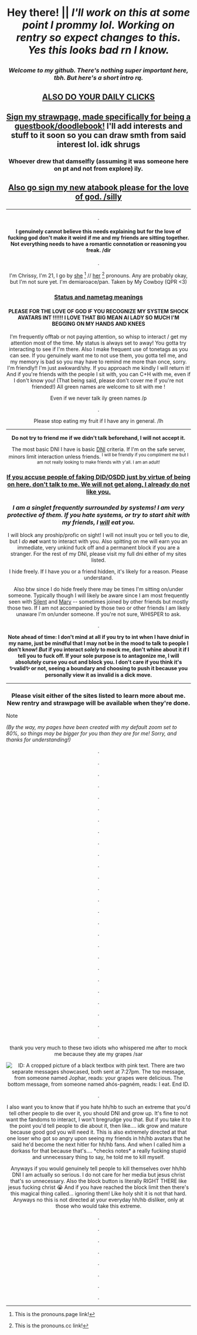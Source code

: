 # *<p align=center>* **Hey there! || *I'll work on this at some point I prommy lol. Working on rentry so expect changes to this. Yes this looks bad rn I know.***

### ***<p align=center>Welcome to my github. There's nothing super important here, tbh. But here's a short intro rq.***

## *<p align=center>* [ALSO DO YOUR DAILY CLICKS](https://arab.org/click-to-help/palestine/)

## *<p align=center>* [Sign my strawpage, made specifically for being a guestbook/doodlebook!](https://chrispybeans.straw.page/) I'll add interests and stuff to it soon so you can draw smth from said interest lol. idk shrugs
### *<p align=center>* Whoever drew that damselfly (assuming it was someone here on pt and not from explore) ily. 

## *<p align=center>* [Also go sign my new atabook please for the love of god. /silly](https://glass-animals.atabook.org/)

---


<p align=center> .

#### *<p align=center>* I genuinely cannot believe this needs explaining but for the love of fucking god don't make it weird if me and my friends are sitting together. Not everything needs to have a romantic connotation or reasoning you freak. /dir

<p align=center> .

*<p align=center>* I'm Chrissy, I'm 21, I go by [she](https://en.pronouns.page/@Chrissybeans) [^1] // [her](https://pronouns.cc/@Chrispybeans) [^2] pronouns. Any are probably okay, but I'm not sure yet. I'm demiaroace/pan. Taken by My Cowboy (QPR <3)

### *<p align=center>* [Status and nametag meanings](https://rentry.co/1-800-SPAMTONG)

#### <p align=center> PLEASE FOR THE LOVE OF GOD IF YOU RECOGNIZE MY SYSTEM SHOCK AVATARS INT !!!!!! I LOVE THAT BIG MEAN AI LADY SO MUCH I'M BEGGING ON MY HANDS AND KNEES

<p align=center> I'm frequently offtab or not paying attention, so whisp to interact / get my attention most of the time. My status is always set to away! You gotta try interacting to see if I'm there. Also I make frequent use of tonetags as you can see. If you genuinely want me to not use them, you gotta tell me, and my memory is bad so you may have to remind me more than once, sorry. I'm friendly!! I'm just awkward/shy. If you approach me kindly I will return it! And if you're friends with the people I sit with, you can C+H with me, even if I don't know you! (That being said, please don't cover me if you're not friended!) All green names are welcome to sit with me !

<p align=center> Even if we never talk ily green names /p

<p align=center> .

*<p align=center>* Please stop eating my fruit if I have any in general. /lh

---


*<p align=center>* **__Do not try to friend me if we didn't talk beforehand, I will not accept it.__**

*<p align=center>* The most basic DNI I have is basic [DNI](https://dni-criteria.carrd.co/) criteria. If I'm on the safe server, minors limit interaction unless friends.<sup> I will be friendly if you compliment me but I am not really looking to make friends with y'all. I am an adult!</sup> 

### *<p align=center>* **<ins>If you accuse people of faking DID/OSDD just by virtue of being on here, don't talk to me. We will not get along, I already do not like you.</ins>**

### *<p align=center>* *I am a singlet frequently surrounded by systems! I am very protective of them. If you hate systems, or try to start shit with my friends, I **<ins>will</ins>** eat you.*

*<p align=center>* I will block any proship/profic on sight! I will not insult you or tell you to die, but I *do **not*** want to interact with you. Also spitting on me will earn you an immediate, very unkind fuck off and a permanent block if you are a stranger. For the rest of my DNI, please visit my full dni either of my sites listed.

<p align=center> I hide freely. If I have you or a friend hidden, it's likely for a reason. Please understand.
  
*<p align=center>* Also btw since I do hide freely there may be times I'm sitting on/under someone. Typically though I will likely be aware since I am most frequently seen with [Silent](https://github.com/starscaptain/) and [Mary](https://github.com/latewife) -- sometimes joined by other friends but mostly those two. If I am not accompanied by those two or other friends I am likely unaware I'm on/under someone. If you're not sure, WHISPER to ask.

<p align=center> .

**<p align=center> Note ahead of time: I don't mind at all if you try to int when I have dniuf in my name, just be mindful that I may not be in the mood to talk to people I don't know! *But* if you interact *solely* to mock me, don't whine about it if I tell you to fuck off. If your sole purpose is to antagonize me, I will absolutely curse you out and block you. I don't care if you think it's :sparkles:valid:sparkles: or not, seeing a boundary and choosing to push it because you personally view it as invalid is a dick move.**


---


### *<p align=center>* Please visit either of the sites listed to learn more about me. New rentry and strawpage will be available when they're done.

>[!NOTE]
*(By the way, my pages have been created with my default zoom set to 80%, so things may be bigger for you than they are for me! Sorry, and thanks for understanding!)*



<p align=center> .

<p align=center> .

<p align=center> .

<p align=center> .

<p align=center> .

<p align=center> .

<p align=center> .

<p align=center> .

<p align=center> .

<p align=center> .

<p align=center> .

<p align=center> .

<p align=center> .

<p align=center> .

<p align=center> .

<p align=center> .

<p align=center> .

<p align=center> .

<p align=center> .

<p align=center> .

<p align=center> .

<p align=center> .

<p align=center> .

<p align=center> .

<p align=center> .

<p align=center> .

<p align=center> thank you very much to these two idiots who whispered me after to mock me because they ate my grapes /sar

*<p align=center>* ![ID: A cropped picture of a black textbox with pink text. There are two separate messages showcased, both sent at 7:27pm. The top message, from someone named Jophar, reads: your grapes were delicious. The bottom message, from someone named ahós-pagném, reads: I eat. End ID.](https://github.com/ChrissyBeans/ChrissyBeans/assets/147212417/02db5bf1-9e44-4365-917c-1d41d7c9661c)

<p align=center> .

<p align=center> I also want you to know that if you hate hh/hb to such an extreme that you'd tell other people to die over it, you should DNI and grow up. It's fine to not want the fandoms to interact, I won't bregrudge you that. But if you take it to the point you'd tell people to die about it, then like.... idk grow and mature because good god you will need it. This is also extremely directed at that one loser who got so angry upon seeing my friends in hh/hb avatars that he said he'd become the next hitler for hh/hb fans. And when I called him a dorkass for that because that's.... *checks notes* a really fucking stupid and unnecessary thing to say, he told me to kill myself. 
  
<p align=center> Anyways if you would genuinely tell people to kill themselves over hh/hb DNI I am actually so serious. I do not care for her media but jesus christ that's so unnecessary. Also the block button is literally RIGHT THERE like jesus fucking christ 😭 And if you have reached the block limit then there's this magical thing called... ignoring them! Like holy shit it is not that hard. Anyways no this is not directed at your everyday hh/hb disliker, only at those who would take this extreme.

<p align=center> .

<p align=center> .

<p align=center> .

<p align=center> .

<p align=center> .

<p align=center> .

<p align=center> .

<p align=center> .

[^1]: This is the pronouns.page link!

[^2]: This is the pronouns.cc link!
